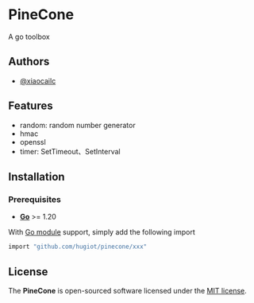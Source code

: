 # PineCone

A go toolbox

## Authors

- [@xiaocailc](https://github.com/xcocx)

## Features

- random: random number generator
- hmac
- openssl
- timer: SetTimeout、SetInterval

## Installation

### Prerequisites

- **[Go](https://go.dev/)** >= 1.20

With [Go module](https://github.com/golang/go/wiki/Modules) support, simply add the following import

```bash
import "github.com/hugiot/pinecone/xxx"
```

## License

The **PineCone** is open-sourced software licensed under the [MIT license](https://opensource.org/licenses/MIT).

